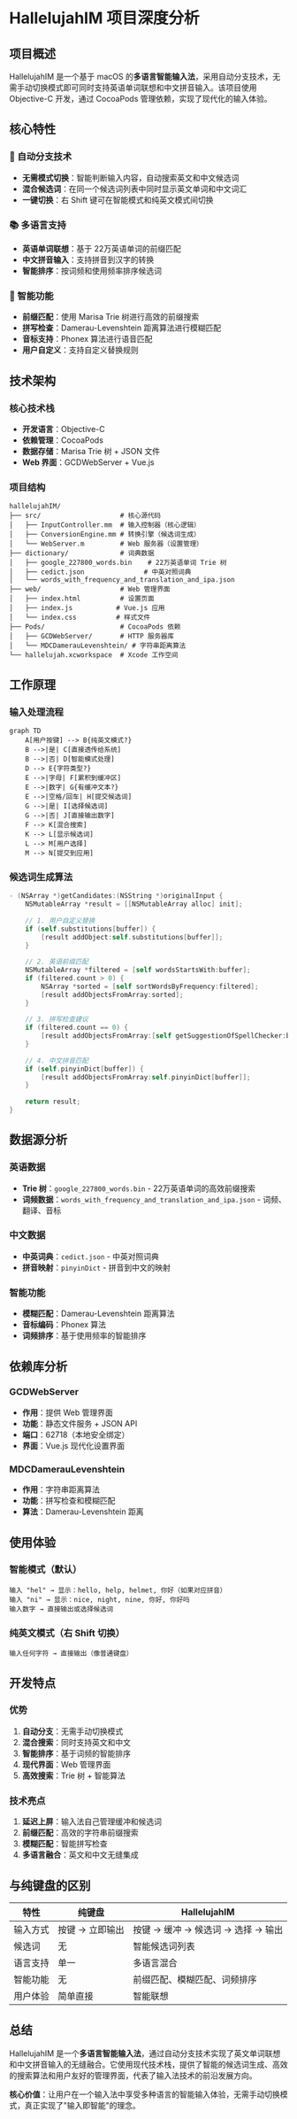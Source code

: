 # HallelujahIM 项目深度分析

## 项目概述

HallelujahIM 是一个基于 macOS 的**多语言智能输入法**，采用自动分支技术，无需手动切换模式即可同时支持英语单词联想和中文拼音输入。该项目使用 Objective-C 开发，通过 CocoaPods 管理依赖，实现了现代化的输入体验。

## 核心特性

### 🚀 自动分支技术
- **无需模式切换**：智能判断输入内容，自动搜索英文和中文候选词
- **混合候选词**：在同一个候选词列表中同时显示英文单词和中文词汇
- **一键切换**：右 Shift 键可在智能模式和纯英文模式间切换

### 📚 多语言支持
- **英语单词联想**：基于 22万英语单词的前缀匹配
- **中文拼音输入**：支持拼音到汉字的转换
- **智能排序**：按词频和使用频率排序候选词

### 🧠 智能功能
- **前缀匹配**：使用 Marisa Trie 树进行高效的前缀搜索
- **拼写检查**：Damerau-Levenshtein 距离算法进行模糊匹配
- **音标支持**：Phonex 算法进行语音匹配
- **用户自定义**：支持自定义替换规则

## 技术架构

### 核心技术栈
- **开发语言**：Objective-C
- **依赖管理**：CocoaPods
- **数据存储**：Marisa Trie 树 + JSON 文件
- **Web 界面**：GCDWebServer + Vue.js

### 项目结构
```
hallelujahIM/
├── src/                    # 核心源代码
│   ├── InputController.mm  # 输入控制器（核心逻辑）
│   ├── ConversionEngine.mm # 转换引擎（候选词生成）
│   └── WebServer.m         # Web 服务器（设置管理）
├── dictionary/             # 词典数据
│   ├── google_227800_words.bin    # 22万英语单词 Trie 树
│   ├── cedict.json               # 中英对照词典
│   └── words_with_frequency_and_translation_and_ipa.json
├── web/                    # Web 管理界面
│   ├── index.html          # 设置页面
│   ├── index.js           # Vue.js 应用
│   └── index.css          # 样式文件
├── Pods/                   # CocoaPods 依赖
│   ├── GCDWebServer/       # HTTP 服务器库
│   └── MDCDamerauLevenshtein/ # 字符串距离算法
└── hallelujah.xcworkspace  # Xcode 工作空间
```

## 工作原理

### 输入处理流程

```mermaid
graph TD
    A[用户按键] --> B{纯英文模式?}
    B -->|是| C[直接透传给系统]
    B -->|否| D[智能模式处理]
    D --> E{字符类型?}
    E -->|字母| F[累积到缓冲区]
    E -->|数字| G{有缓冲文本?}
    E -->|空格/回车| H[提交候选词]
    G -->|是| I[选择候选词]
    G -->|否| J[直接输出数字]
    F --> K[混合搜索]
    K --> L[显示候选词]
    L --> M[用户选择]
    M --> N[提交到应用]
```

### 候选词生成算法

```objective-c
- (NSArray *)getCandidates:(NSString *)originalInput {
    NSMutableArray *result = [[NSMutableArray alloc] init];
    
    // 1. 用户自定义替换
    if (self.substitutions[buffer]) {
        [result addObject:self.substitutions[buffer]];
    }
    
    // 2. 英语前缀匹配
    NSMutableArray *filtered = [self wordsStartsWith:buffer];
    if (filtered.count > 0) {
        NSArray *sorted = [self sortWordsByFrequency:filtered];
        [result addObjectsFromArray:sorted];
    }
    
    // 3. 拼写检查建议
    if (filtered.count == 0) {
        [result addObjectsFromArray:[self getSuggestionOfSpellChecker:buffer]];
    }
    
    // 4. 中文拼音匹配
    if (self.pinyinDict[buffer]) {
        [result addObjectsFromArray:self.pinyinDict[buffer]];
    }
    
    return result;
}
```

## 数据源分析

### 英语数据
- **Trie 树**：`google_227800_words.bin` - 22万英语单词的高效前缀搜索
- **词频数据**：`words_with_frequency_and_translation_and_ipa.json` - 词频、翻译、音标

### 中文数据
- **中英词典**：`cedict.json` - 中英对照词典
- **拼音映射**：`pinyinDict` - 拼音到中文的映射

### 智能功能
- **模糊匹配**：Damerau-Levenshtein 距离算法
- **音标编码**：Phonex 算法
- **词频排序**：基于使用频率的智能排序

## 依赖库分析

### GCDWebServer
- **作用**：提供 Web 管理界面
- **功能**：静态文件服务 + JSON API
- **端口**：62718（本地安全绑定）
- **界面**：Vue.js 现代化设置界面

### MDCDamerauLevenshtein
- **作用**：字符串距离算法
- **功能**：拼写检查和模糊匹配
- **算法**：Damerau-Levenshtein 距离

## 使用体验

### 智能模式（默认）
```
输入 "hel" → 显示：hello, help, helmet, 你好（如果对应拼音）
输入 "ni" → 显示：nice, night, nine, 你好, 你好吗
输入数字 → 直接输出或选择候选词
```

### 纯英文模式（右 Shift 切换）
```
输入任何字符 → 直接输出（像普通键盘）
```

## 开发特点

### 优势
1. **自动分支**：无需手动切换模式
2. **混合搜索**：同时支持英文和中文
3. **智能排序**：基于词频的智能排序
4. **现代界面**：Web 管理界面
5. **高效搜索**：Trie 树 + 智能算法

### 技术亮点
1. **延迟上屏**：输入法自己管理缓冲和候选词
2. **前缀匹配**：高效的字符串前缀搜索
3. **模糊匹配**：智能拼写检查
4. **多语言融合**：英文和中文无缝集成

## 与纯键盘的区别

| 特性 | 纯键盘 | HallelujahIM |
|------|--------|--------------|
| 输入方式 | 按键 → 立即输出 | 按键 → 缓冲 → 候选词 → 选择 → 输出 |
| 候选词 | 无 | 智能候选词列表 |
| 语言支持 | 单一 | 多语言混合 |
| 智能功能 | 无 | 前缀匹配、模糊匹配、词频排序 |
| 用户体验 | 简单直接 | 智能联想 |

## 总结

HallelujahIM 是一个**多语言智能输入法**，通过自动分支技术实现了英文单词联想和中文拼音输入的无缝融合。它使用现代技术栈，提供了智能的候选词生成、高效的搜索算法和用户友好的管理界面，代表了输入法技术的前沿发展方向。

**核心价值**：让用户在一个输入法中享受多种语言的智能输入体验，无需手动切换模式，真正实现了"输入即智能"的理念。
